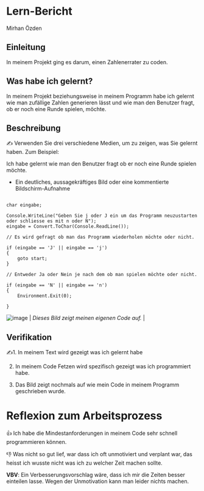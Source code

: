 # Lern-Bericht
Mirhan Özden

## Einleitung

In meinem Projekt ging es darum, einen Zahlenerrater zu coden.

## Was habe ich gelernt?

In meinem Projekt beziehungsweise in meinem Programm habe ich gelernt wie man zufällige Zahlen generieren lässt und wie man den Benutzer fragt, ob er noch eine Runde spielen, möchte.

## Beschreibung

✍️ Verwenden Sie drei verschiedene Medien, um zu zeigen, was Sie gelernt haben. Zum Beispiel:

Ich habe gelernt wie man den Benutzer fragt ob er noch eine Runde spielen möchte.


* Ein deutliches, aussagekräftiges Bild oder eine kommentierte Bildschirm-Aufnahme


```Csharp

char eingabe;

Console.WriteLine("Geben Sie j oder J ein um das Programm neuzustarten oder schliesse es mit n oder N");
eingabe = Convert.ToChar(Console.ReadLine());

// Es wird gefragt ob man das Programm wiederholen möchte oder nicht. 
  
if (eingabe == 'J' || eingabe == 'j')
{
    goto start;
}

// Entweder Ja oder Nein je nach dem ob man spielen möchte oder nicht.

if (eingabe == 'N' || eingabe == 'n')
{
    Environment.Exit(0);

}
```
![image](https://user-images.githubusercontent.com/111046193/191688671-9eb649c2-4958-45e0-855c-f4afb9e8abf5.png)
| *Dieses Bild zeigt meinen eigenen Code auf.* |

## Verifikation

✍️1. In meinem Text wird gezeigt was ich gelernt habe
   
   2. In meinem Code Fetzen wird spezifisch gezeigt was ich programmiert habe.
         
   3. Das Bild zeigt nochmals auf wie mein Code in meinem Programm geschrieben wurde.
   
   
# Reflexion zum Arbeitsprozess

👍 Ich habe die Mindestanforderungen in meinem Code sehr schnell programmieren können.

👎 Was nicht so gut lief, war dass ich oft unmotiviert und verplant war, das heisst ich wusste nicht was ich zu welcher Zeit machen sollte.

**VBV**: Ein Verbesserungsvorschlag wäre, dass ich mir die Zeiten besser einteilen lasse. Wegen der Unmotivation kann man leider nichts machen.
